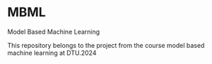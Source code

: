 # MBML
Model Based Machine Learning

This repository belongs to the project from the course model based machine learning at DTU.2024
